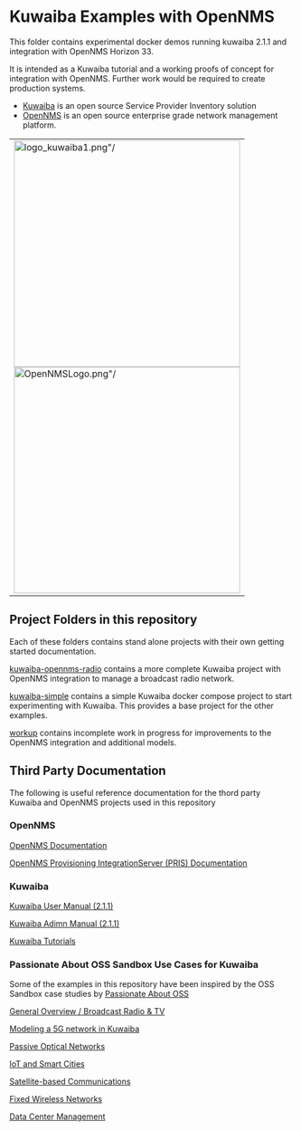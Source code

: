 # Kuwaiba Examples with OpenNMS

This folder contains experimental docker demos running kuwaiba 2.1.1 and integration with OpenNMS Horizon 33.

It is intended as a Kuwaiba tutorial and a working proofs of concept for integration with OpenNMS. 
Further work would be required to create  production systems.

* [Kuwaiba](https://www.kuwaiba.org/) is an open source Service Provider Inventory solution
* [OpenNMS](https://github.com/OpenNMS/opennms) is an open source enterprise grade network management platform.
  
<table>
  <tr>
    <td>
     <a href="https://www.kuwaiba.org/"><img src="../main/images/logo_kuwaiba1.png" width="400" alt=logo_kuwaiba1.png"/></a>
     <BR>
     <a href="https://github.com/OpenNMS/opennms"><img src="../main/images/OpenNMSLogo.png" width="400" alt=OpenNMSLogo.png"/></a>
    </td>
  </tr>
</table>

## Project Folders in this repository

Each of these folders contains stand alone projects with their own getting started documentation.

[kuwaiba-opennms-radio](../main/kuwaiba-opennms-radio) contains a more complete Kuwaiba project with OpenNMS integration to manage a broadcast radio network.

[kuwaiba-simple](../main/kuwaiba-simple) contains a simple Kuwaiba docker compose project to start experimenting with Kuwaiba.
This provides a base project for the other examples.

[workup](../main/workup) contains incomplete work in progress for improvements to the OpenNMS integration and additional models.

## Third Party Documentation
The following is useful reference documentation for the thord party Kuwaiba and OpenNMS projects used in this repository

### OpenNMS

[OpenNMS Documentation](https://docs.opennms.com/start-page/1.0.0/index.html)

[OpenNMS Provisioning IntegrationServer (PRIS) Documentation](https://docs.opennms.com/pris/2.1.0/index.html)

### Kuwaiba 

[Kuwaiba User Manual (2.1.1)](https://kuwaiba.org/docs/manuals/user/)

[Kuwaiba Adimn Manual (2.1.1)](https://www.kuwaiba.org/docs/manuals/admin/)

[Kuwaiba Tutorials](https://kuwaiba.org/docs/tutorials/)

### Passionate About OSS Sandbox Use Cases for Kuwaiba

Some of the examples in this repository have been inspired by the OSS Sandbox case studies by [Passionate About OSS](https://passionateaboutoss.com)

[General Overview / Broadcast Radio & TV](https://passionateaboutoss.com/oss-sandpit-resource-inventory-module/)

[Modeling a 5G network in Kuwaiba](https://passionateaboutoss.com/oss-sandpit-5g-network-inventory-prototype/)

[Passive Optical Networks](http://passionateaboutoss.com/oss-sandpit-gpon-network-inventory-prototype/)

[IoT and Smart Cities](https://passionateaboutoss.com/oss-sandpit-smart-city-iot-network-inventory-prototype/)

[Satellite-based Communications](https://passionateaboutoss.com/oss-sandpit-satellite-network-inventory-prototype/)

[Fixed Wireless Networks](https://passionateaboutoss.com/oss-sandpit-fixed-wireless-network-inventory-prototype/)

[Data Center Management](https://passionateaboutoss.com/oss-sandpit-telco-cloud-dc-inventory-prototype/)
